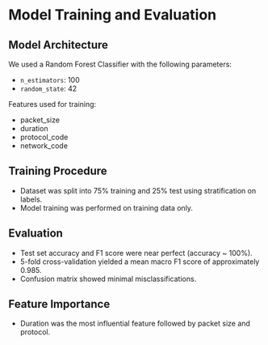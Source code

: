 # Model Training and Evaluation

## Model Architecture
We used a Random Forest Classifier with the following parameters:
- `n_estimators`: 100
- `random_state`: 42

Features used for training:
- packet_size
- duration
- protocol_code
- network_code

## Training Procedure
- Dataset was split into 75% training and 25% test using stratification on labels.
- Model training was performed on training data only.

## Evaluation
- Test set accuracy and F1 score were near perfect (accuracy ~ 100%).
- 5-fold cross-validation yielded a mean macro F1 score of approximately 0.985.
- Confusion matrix showed minimal misclassifications.

## Feature Importance
- Duration was the most influential feature followed by packet size and protocol.
